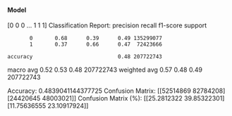#### Model
[0 0 0 ... 1 1 1]
Classification Report:
              precision    recall  f1-score   support

           0       0.68      0.39      0.49 135299077
           1       0.37      0.66      0.47  72423666

    accuracy                           0.48 207722743
   macro avg       0.52      0.53      0.48 207722743
weighted avg       0.57      0.48      0.49 207722743

Accuracy: 0.4839041144377725
Confusion Matrix:
[[52514869 82784208]
 [24420645 48003021]]
Confusion Matrix (%):
[[25.2812322  39.85322301]
 [11.75636555 23.10917924]]

